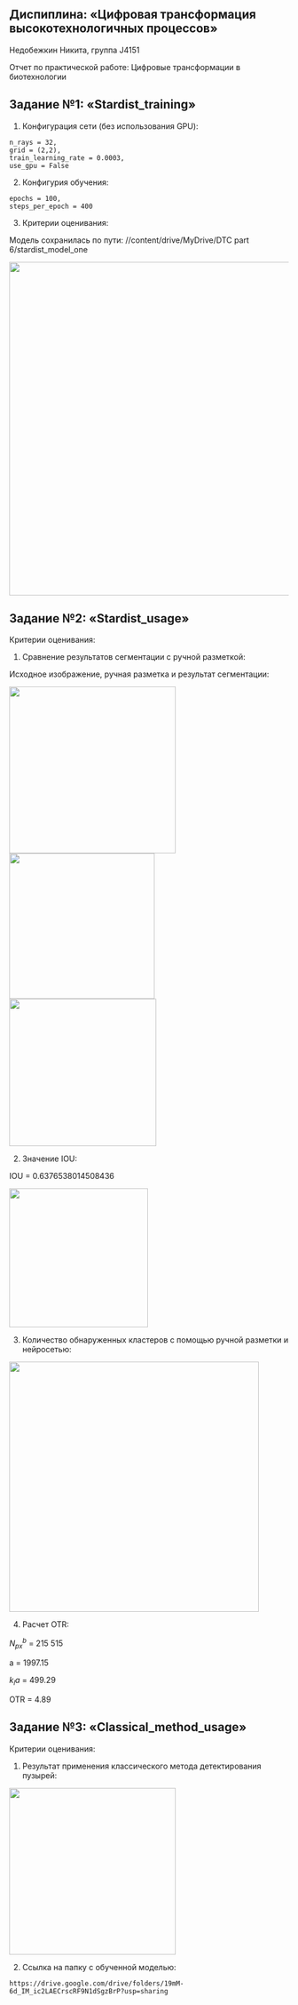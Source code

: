 Диспиплина: «Цифровая трансформация высокотехнологичных процессов»
---------------------

Недобежкин Никита, группа J4151

Отчет по практической работе: Цифровые трансформации в биотехнологии

Задание №1: «Stardist_training»
-------------

1. Конфигурация сети (без использования GPU):
```
n_rays = 32,
grid = (2,2),
train_learning_rate = 0.0003,
use_gpu = False
```

2. Конфигурия обучения:
```
epochs = 100,
steps_per_epoch = 400
```

3. Критерии оценивания:

Модель сохранилась по пути: //content/drive/MyDrive/DTC part 6/stardist_model_one

<img src="https://github.com/MrShaller/MrShaller/assets/62774239/9790d19b-2fff-41ff-b4dd-b2e6e15e1602" width="600"/>


Задание №2: «Stardist_usage»
------------------------------------------
Критерии оценивания:

1. Сравнение результатов сегментации с ручной разметкой:

Исходное изображение, ручная разметка и результат сегментации:

<p float="left">
  <img src="https://github.com/MrShaller/MrShaller/assets/62774239/880beed1-91e5-4ce0-bc77-c30a12d5e1ae" width="300"/>
  <img src="https://github.com/MrShaller/MrShaller/assets/62774239/b5c64c52-e34d-4c67-ad24-2df35aab2021" width="262"/>
  <img src="https://github.com/MrShaller/MrShaller/assets/62774239/1bde3a7a-d229-44aa-9af6-c3cc85caa73e" width="265"/>
</p>

2. Значение IOU:

IOU = 0.6376538014508436

<img src="https://github.com/MrShaller/MrShaller/assets/62774239/68fc5c4a-7f8f-4616-abb1-479b3e558cf2" width="250"/>

3. Количество обнаруженных кластеров с помощью ручной разметки и нейросетью:

<img src="https://github.com/MrShaller/MrShaller/assets/62774239/cb6d41b8-32a2-4ef2-9894-27a54a96c844" width="450"/>

4. Расчет OTR:

$N_{px}^b$ = 215 515

a = 1997.15

$k_{l}a$ = 499.29

OTR = 4.89

Задание №3: «Classical_method_usage»
-----------------------------
Критерии оценивания:

1. Результат применения классического метода детектирования пузырей:

<img src="https://github.com/MrShaller/MrShaller/assets/62774239/3e56bd17-a33f-49c8-8f62-747de5fec5a8" width="300"/>

2. Ссылка на папку с обученной моделью:
```
https://drive.google.com/drive/folders/19mM-6d_IM_ic2LAECrscRF9N1dSgzBrP?usp=sharing
```
